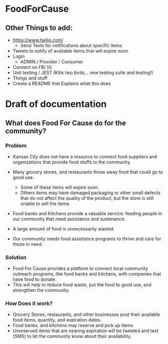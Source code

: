 # FoodForCause

## Other Things to add:
* https://www.twilio.com/
    * Send Texts for notifications about specific items
* Tweets to notify of available items that will expire soon
* Login
    * ADMIN / Provider / Consumer
* Connect on FB/ IG
* Unit testing / JEST (Kills two birds... new testing suite and testing!)
* Things and stuff
* Create a README that Explains what this does

# Draft of documentation

## What does Food For Cause do for the community?

### Problem
* Kansas City does not have a resource to connect food suppliers and organizations that provide food stuffs to the community.

* Many grocery stores, and restaurants throw away food that could go to good use.
    * Some of these items will expire soon.
    * Others items may have damaged packaging or other small defects that do not affect the quality of the product, but the store is still unable to sell the items.
* Food banks and Kitchens provide a valuable service: feeding people in our community that need assistance and sustenance.
* A large amount of food is unnecessarily wasted.
* Our community needs food assistance programs to thrive and care for those in need.

### Solution
* Food For Cause provides a platform to connect local community outreach programs, like food banks and kitchens, with companies that have food to donate.
* This will help to reduce food waste, put the food to good use, and strengthen the community.

### How Does it work?
* Grocery Stores, restaurants, and other businesses post their available food items, quantity, and expiration dates.
* Food banks, and kitchens may reserve and pick up items.
* Unreserved items that are nearing expiration will be tweeted and text (SMS) to let the community know about their availability.



